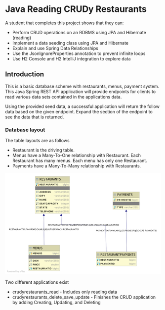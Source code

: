# Java Reading CRUDy Restaurants

A student that completes this project shows that they can:

* Perform CRUD operations on an RDBMS using JPA and Hibernate (reading)
* Implement a data seeding class using JPA and Hibernate
* Explain and use Spring Data Relationships
* Use the JsonIgnoreProperties annotation to prevent infinite loops
* Use H2 Console and H2 IntelliJ integration to explore data

## Introduction

This is a basic database scheme with restaurants, menus, payment system. This Java Spring REST API application will provide endpoints for clients to read various data sets contained in the applications data.

Using the provided seed data, a successful application will return the follow data based on the given endpoint. Expand the section of the endpoint to see the data that is returned.

### Database layout

The table layouts are as follows

* Restaurant is the driving table.
* Menus have a Many-To-One relationship with Restaurant. Each Restaurant has many menus. Each menu has only one Restaurant.
* Payments have a Many-To-Many relationship with Restaurants.

![Image of Database Layout](java-crudyrestaurant-read-db.png)

Two different applications exist

- crudyrestaurants_read - Includes only reading data
- crudyrestaurants_delete_save_update - Finishes the CRUD application by adding Creating, Updating, and Deleting
